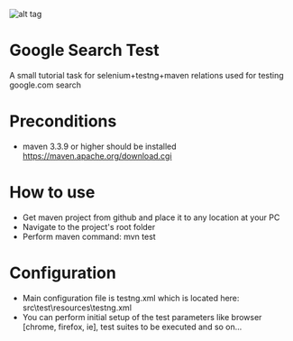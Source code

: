 ![alt tag](https://media.licdn.com/media/p/3/005/084/009/3f806ff.png)
# Google Search Test
A small tutorial task for selenium+testng+maven relations used for testing google.com search
# Preconditions
* maven 3.3.9 or higher should be installed https://maven.apache.org/download.cgi

# How to use
* Get maven project from github and place it to any location at your PC
* Navigate to the project's root folder
* Perform maven command: mvn test

# Configuration
* Main configuration file is testng.xml which is located here: src\test\resources\testng.xml
* You can perform initial setup of the test parameters like browser [chrome, firefox, ie], test suites to be executed and so on...
